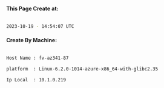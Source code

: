 
   
#### This Page Create at:

```bash

2023-10-19 - 14:54:07 UTC

```

#### Create By Machine:

```bash

Host Name : fv-az341-87

platform  : Linux-6.2.0-1014-azure-x86_64-with-glibc2.35

Ip Local  : 10.1.0.219

```

